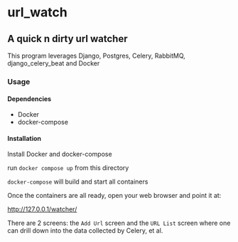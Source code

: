# url_watch

## A quick n dirty url watcher

This program leverages Django, Postgres, Celery, RabbitMQ, django_celery_beat and Docker

### Usage

#### Dependencies

* Docker
* docker-compose

#### Installation

Install Docker and docker-compose

run `docker compose up` from this directory

`docker-compose` will build and start all containers

Once the containers are all ready, open your web browser and point it at:

http://127.0.0.1/watcher/

There are 2 screens: the `Add Url` screen and the `URL List` screen where one can drill down into the data collected by Celery, et al.
